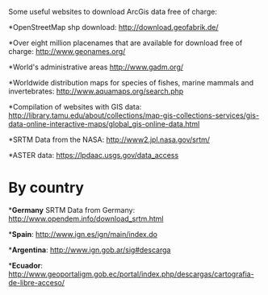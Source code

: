 Some useful websites to download ArcGis data free of charge:

*OpenStreetMap shp download: http://download.geofabrik.de/

*Over eight million placenames that are available for download free of charge: http://www.geonames.org/

*World's administrative areas http://www.gadm.org/

*Worldwide distribution maps for species of fishes, marine mammals and invertebrates: http://www.aquamaps.org/search.php

*Compilation of websites with GIS data: http://library.tamu.edu/about/collections/map-gis-collections-services/gis-data-online-interactive-maps/global_gis-online-data.html

*SRTM Data from the NASA: http://www2.jpl.nasa.gov/srtm/

*ASTER data: https://lpdaac.usgs.gov/data_access

# By country

*<b>Germany</b> SRTM Data from Germany: http://www.opendem.info/download_srtm.html

*<b>Spain</b>: http://www.ign.es/ign/main/index.do

*<b>Argentina</b>: http://www.ign.gob.ar/sig#descarga

*<b>Ecuador</b>: http://www.geoportaligm.gob.ec/portal/index.php/descargas/cartografia-de-libre-acceso/
